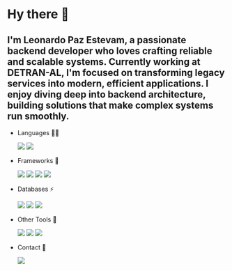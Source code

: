 # Hy there 👋
## I'm Leonardo Paz Estevam, a passionate backend developer who loves crafting reliable and scalable systems. Currently working at DETRAN-AL, I'm focused on transforming legacy services into modern, efficient applications. I enjoy diving deep into backend architecture, building solutions that make complex systems run smoothly.

- Languages 👩‍💻

  
  <img src="https://img.shields.io/badge/Python-3776AB?style=for-the-badge&logo=python&logoColor=white"/> 
  <img src="https://img.shields.io/badge/Go-00ADD8?style=for-the-badge&logo=go&logoColor=white"/>
- Frameworks 🚀

  <img src="https://img.shields.io/badge/Django-092E20?style=for-the-badge&logo=django&logoColor=white"/>  <img src="https://img.shields.io/badge/fastapi-109989?style=for-the-badge&logo=FASTAPI&logoColor=white"/> <img src="https://img.shields.io/badge/django%20rest-ff1709?style=for-the-badge&logo=django&logoColor=white"/>  <img src="https://img.shields.io/badge/Bootstrap-563D7C?style=for-the-badge&logo=bootstrap&logoColor=white"/>
 - Databases ⚡

    <img src="https://img.shields.io/badge/MySQL-00000F?style=for-the-badge&logo=mysql&logoColor=white"/>   <img src="https://img.shields.io/badge/PostgreSQL-316192?style=for-the-badge&logo=postgresql&logoColor=white"/> <img src="https://img.shields.io/badge/MongoDB-4EA94B?style=for-the-badge&logo=mongodb&logoColor=white"/> 

- Other Tools 🔧

  
  <img src="https://img.shields.io/badge/Elastic_Search-005571?style=for-the-badge&logo=elasticsearch&logoColor=white"/>
  <img src="https://img.shields.io/badge/Kibana-005571?style=for-the-badge&logo=Kibana&logoColor=white"/>
  <img src="https://img.shields.io/badge/Amazon_AWS-FF9900?style=for-the-badge&logo=amazonaws&logoColor=white"/>
    
- Contact 📱

  <a href="mailto:estevam.leonardopaz@gmail.com?"><img src="https://img.shields.io/badge/Gmail-D14836?style=for-the-badge&logo=gmail&logoColor=white"/></a>
